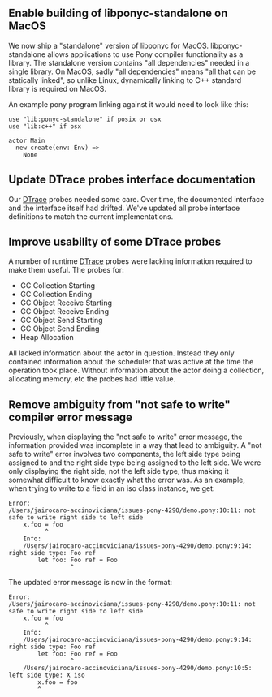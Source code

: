 ## Enable building of libponyc-standalone on MacOS

We now ship a "standalone" version of libponyc for MacOS. libponyc-standalone allows applications to use Pony compiler functionality as a library. The standalone version contains "all dependencies" needed in a single library. On MacOS, sadly "all dependencies" means "all that can be statically linked", so unlike Linux, dynamically linking to C++ standard library is required on MacOS.

An example pony program linking against it would need to look like this:

```pony
use "lib:ponyc-standalone" if posix or osx
use "lib:c++" if osx

actor Main
  new create(env: Env) =>
    None
```

## Update DTrace probes interface documentation

Our [DTrace]() probes needed some care. Over time, the documented interface and the interface itself had drifted. We've updated all probe interface definitions to match the current implementations.

## Improve usability of some DTrace probes

A number of runtime [DTrace]() probes were lacking information required to make them useful. The probes for:

- GC Collection Starting
- GC Collection Ending
- GC Object Receive Starting
- GC Object Receive Ending
- GC Object Send Starting
- GC Object Send Ending
- Heap Allocation

All lacked information about the actor in question. Instead they only contained information about the scheduler that was active at the time the operation took place. Without information about the actor doing a collection, allocating memory, etc the probes had little value.

## Remove ambiguity from "not safe to write" compiler error message

Previously, when displaying the "not safe to write" error message, the information provided was incomplete in a way that lead to ambiguity. A "not safe to write" error involves two components, the left side type being assigned to and the right side type being assigned to the left side. We were only displaying the right side, not the left side type, thus making it somewhat difficult to know exactly what the error was.
As an example, when trying to write to a field in an iso class instance, we get:

```
Error:
/Users/jairocaro-accinoviciana/issues-pony-4290/demo.pony:10:11: not safe to write right side to left side
    x.foo = foo
          ^
    Info:
    /Users/jairocaro-accinoviciana/issues-pony-4290/demo.pony:9:14: right side type: Foo ref
        let foo: Foo ref = Foo
                 ^
```

The updated error message is now in the format:

```
Error:
/Users/jairocaro-accinoviciana/issues-pony-4290/demo.pony:10:11: not safe to write right side to left side
    x.foo = foo
          ^
    Info:
    /Users/jairocaro-accinoviciana/issues-pony-4290/demo.pony:9:14: right side type: Foo ref
        let foo: Foo ref = Foo
                 ^
    /Users/jairocaro-accinoviciana/issues-pony-4290/demo.pony:10:5: left side type: X iso
        x.foo = foo
        ^
```

